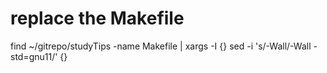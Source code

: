 
# replace the Makefile
find ~/gitrepo/studyTips -name Makefile | xargs -I {} sed -i 's/-Wall/-Wall -std=gnu11/' {}
